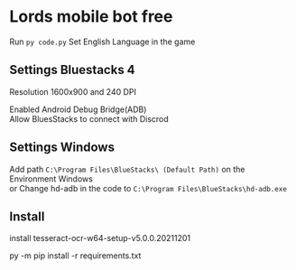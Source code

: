 # Lords mobile bot free
Run `py code.py`
Set English Language in the game
## Settings Bluestacks 4
Resolution 1600x900 and 240 DPI

Enabled Android Debug Bridge(ADB)  
Allow BluesStacks to connect with Discrod

## Settings Windows
Add path `C:\Program Files\BlueStacks\ (Default Path)` on the Environment Windows  
or Change hd-adb in the code to `C:\Program Files\BlueStacks\hd-adb.exe`

## Install
install tesseract-ocr-w64-setup-v5.0.0.20211201

py -m pip install -r requirements.txt



